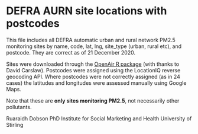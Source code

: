 # DEFRA AURN site locations with postcodes

This file includes all DEFRA automatic urban and rural network PM2.5 
monitoring sites by name, code, lat, lng, site_type (urban, rural etc),
and postcode. They are correct as of 21 December 2020.

Sites were downloaded through the [OpenAir R package](https://davidcarslaw.github.io/openair) (with thanks to
David Carslaw). Postcodes were assigned using the LocationIQ reverse
geocoding API. Where postcodes were not correctly assigned (as in 24
cases) the latitudes and longitudes were assessed manually using Google
Maps.

Note that these are **only sites monitoring PM2.5**, not necessarily other 
pollutants.

Ruaraidh Dobson PhD
Institute for Social Marketing and Health
University of Stirling
